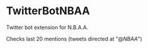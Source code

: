 # TwitterBotNBAA
Twitter bot extension for N.B.A.A.

Checks last 20 mentions (tweets directed at "@_NBAA_")
